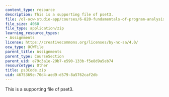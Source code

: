 ```yaml
---
content_type: resource
description: This is a supporting file of pset3.
file: /ol-ocw-studio-app/courses/6-820-fundamentals-of-program-analysis-fall-2015/4675369e70d4aed9d5798a5762caf2db_ps3Code.zip
file_size: 4060
file_type: application/zip
learning_resource_types:
- Assignments
license: https://creativecommons.org/licenses/by-nc-sa/4.0/
ocw_type: OCWFile
parent_title: Assignments
parent_type: CourseSection
parent_uid: e79c3a1e-29b7-e590-133b-f5e8d9a5eb74
resourcetype: Other
title: ps3Code.zip
uid: 4675369e-70d4-aed9-d579-8a5762caf2db
---
```

This is a supporting file of pset3.